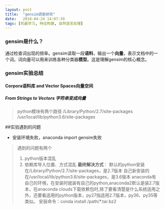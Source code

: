 ```yaml
---
layout: post
title:  "gensim调查研究"
date:   2018-04-24 14:07:39
tags: [机器学习, 特征构建, 自然语言处理]
---
```


### gensim是什么？
通过检查词出现的频率。gensim读取一段**语料**，输出一个**向量**，表示文档中的一个词。词向量可以用来训练各种分类器**模型**。这是理解gensim的核心概念。

### gensim实验总结
#### Corpora语料库 and Vector Spaces向量空间
##### From Strings to Vectors 字符串变成向量
>python模块有两个路径
>/Library/Python/2.7/site-packages
>/usr/local/lib/python3.6/site-packages

##实验遇到的问题
* 安装环境失败，anaconda import gensim失败
>遇到的问题有两个
> 1. python版本混乱
> 2. 依赖库导入位置、方式混乱
>**最终解决方式**：
>默认的python安装在/Library/Python/2.7/site-packages，是2.7版本
>自己新安装的在/usr/local/lib/python3.6/site-packages，是3.6版本
>anaconda有自己的环境，在安装时就装有自己的python,anaconda2默认是装2.7版本，在anaconda clouds下载依赖包时,除了要看清楚是什么系统适用之外，还要看适用的python版本，py27指适用2.7版本，py36、py35等类似。
>安装命令：conda install /path/*.tar.bz2
